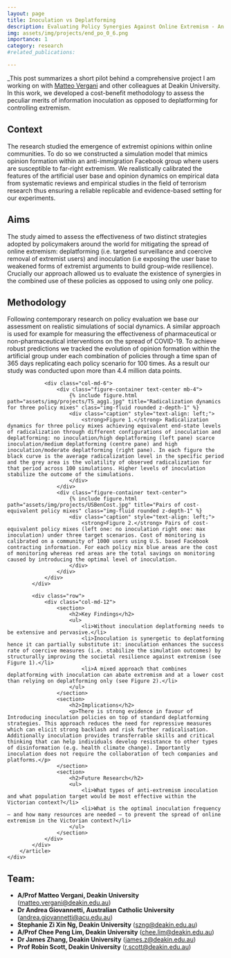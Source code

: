 ```yaml
---
layout: page
title: Inoculation vs Deplatforming
description: Evaluating Policy Synergies Against Online Extremism - An Agent-Based Simulation and Cost-Benefit Analysis
img: assets/img/projects/end_po_0_6.png
importance: 1
category: research
#related_publications: 

---
```


_This post summarizes a short pilot behind a comprehensive project I am working on with [Matteo Vergani](https://experts.deakin.edu.au/27631-Matteo-Vergani) and other colleagues at Deakin University.
In this work, we developed a cost-benefit methodology to assess the peculiar merits of information inoculation as opposed to deplatforming for controlling extremism.



<html lang="en">
<head>
    <meta charset="UTF-8">
    <meta name="viewport" content="width=device-width, initial-scale=1.0">
    <title>Evaluating Policy Synergies Against Online Extremism</title>
</head>
<body>
    <div class="post">
        <article>
            <div class="row">
                <div class="col-md-6">
                    <section>
                        <h2>Context</h2>
                        <p>The research studied the emergence of extremist opinions within online communities. To do so we constructed a simulation model that mimics opinion formation within an anti-immigration Facebook group where users are susceptible to far-right extremism. We realistically calibrated the features of the artificial user base and opinion dynamics on empirical data from systematic reviews and empirical studies in the field of terrorism research thus ensuring a reliable replicable and evidence-based setting for our experiments.</p>
                    </section>
                    <section>
                        <h2>Aims</h2>
                        <p>The study aimed to assess the effectiveness of two distinct strategies adopted by policymakers around the world for mitigating the spread of online extremism: deplatforming (i.e. targeted surveillance and coercive removal of extremist users) and inoculation (i.e exposing the user base to weakened forms of extremist arguments to build group-wide resilience). Crucially our approach allowed us to evaluate the existence of synergies in the combined use of these policies as opposed to using only one policy.</p>
                    </section>
                    <section>
                        <h2>Methodology</h2>
                        <p>Following contemporary research on policy evaluation we base our assessment on realistic simulations of social dynamics. A similar approach is used for example for measuring the effectiveness of pharmaceutical or non-pharmaceutical interventions on the spread of COVID-19. To achieve robust predictions we tracked the evolution of opinion formation within the artificial group under each combination of policies through a time span of 365 days replicating each policy scenario for 100 times. As a result our study was conducted upon more than 4.4 million data points.</p>
                    </section>
                </div>

                <div class="col-md-6">
                    <div class="figure-container text-center mb-4">
                        {% include figure.html path="assets/img/projects/TS_agg1.jpg" title="Radicalization dynamics for three policy mixes" class="img-fluid rounded z-depth-1" %}
                        <div class="caption" style="text-align: left;">
                            <strong>Figure 1.</strong> Radicalization dynamics for three policy mixes achieving equivalent end-state levels of radicalization through different configurations of inoculation and deplatforming: no inoculation/high deplatforming (left pane) scarce inoculation/medium deplatforming (centre pane) and high inoculation/moderate deplatforming (right pane). In each figure the black curve is the average radicalization level in the specific period and the grey area is the volatility of observed radicalization for that period across 100 simulations. Higher levels of inoculation stabilize the outcome of the simulations.
                        </div>
                    </div>
                    <div class="figure-container text-center">
                        {% include figure.html path="assets/img/projects/USBenCost.jpg" title="Pairs of cost-equivalent policy mixes" class="img-fluid rounded z-depth-1" %}
                        <div class="caption" style="text-align: left;">
                            <strong>Figure 2.</strong> Pairs of cost-equivalent policy mixes (left one: no inoculation right one: max inoculation) under three target scenarios. Cost of monitoring is calibrated on a community of 1000 users using U.S. based Facebook contracting information. For each policy mix blue areas are the cost of monitoring whereas red areas are the total savings on monitoring caused by introducing the optimal level of inoculation.
                        </div>
                    </div>
                </div>
            </div>

            <div class="row">
                <div class="col-md-12">
                    <section>
                        <h2>Key Findings</h2>
                        <ul>
                            <li>Without inoculation deplatforming needs to be extensive and pervasive.</li>
                            <li>Inoculation is synergetic to deplatforming hence it can partially substitute it: inoculation enhances the success rate of coercive measures (i.e. stabilize the simulation outcomes) by structurally improving the societal resilience against extremism (see Figure 1).</li>
                            <li>A mixed approach that combines deplatforming with inoculation can abate extremism and at a lower cost than relying on deplatforming only (see Figure 2).</li>
                        </ul>
                    </section>
                    <section>
                        <h2>Implications</h2>
                        <p>There is strong evidence in favour of Introducing inoculation policies on top of standard deplatforming strategies. This approach reduces the need for repressive measures which can elicit strong backlash and risk further radicalisation. Additionally inoculation provides transferrable skills and critical thinking that can help individuals develop resistance to other types of disinformation (e.g. health climate change). Importantly inoculation does not require the collaboration of tech companies and platforms.</p>
                    </section>
                    <section>
                        <h2>Future Research</h2>
                        <ul>
                            <li>What types of anti-extremism inoculation and what population target would be most effective within the Victorian context?</li>
                            <li>What is the optimal inoculation frequency – and how many resources are needed – to prevent the spread of online extremism in the Victorian context?</li>
                        </ul>
                    </section>
                </div>
            </div>
        </article>
    </div>



<div class="team-members">
  <h2>Team:</h2>
  <ul>
    <li><strong>A/Prof Matteo Vergani, Deakin University</strong> (<a href="mailto:matteo.vergani@deakin.edu.au">matteo.vergani@deakin.edu.au</a>)</li>
    <li><strong>Dr Andrea Giovannetti, Australian Catholic University</strong> (<a href="mailto:andrea.giovannetti@acu.edu.au">andrea.giovannetti@acu.edu.au</a>)</li>
    <li><strong>Stephanie Zi Xin Ng, Deakin University</strong> (<a href="mailto:szng@deakin.edu.au">szng@deakin.edu.au</a>)</li>
    <li><strong>A/Prof Chee Peng Lim, Deakin University</strong> (<a href="mailto:chee.lim@deakin.edu.au">chee.lim@deakin.edu.au</a>)</li>
    <li><strong>Dr James Zhang, Deakin University</strong> (<a href="mailto:james.z@deakin.edu.au">james.z@deakin.edu.au</a>)</li>
    <li><strong>Prof Robin Scott, Deakin University</strong> (<a href="mailto:r.scott@deakin.edu.au">r.scott@deakin.edu.au</a>)</li>
  </ul>
</div>

</body>
</html>
